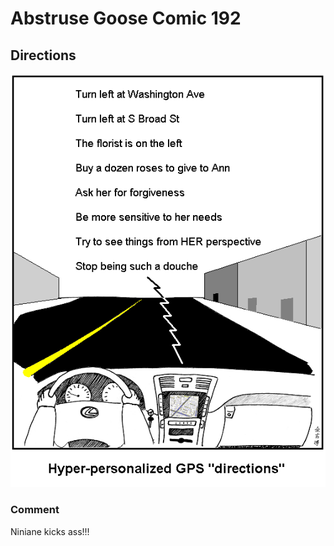 # Abstruse Goose Comic 192
## Directions

![image](life_directions.png)
### Comment
Niniane kicks ass!!!
